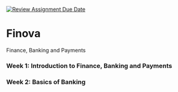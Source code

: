 [![Review Assignment Due Date](https://classroom.github.com/assets/deadline-readme-button-22041afd0340ce965d47ae6ef1cefeee28c7c493a6346c4f15d667ab976d596c.svg)](https://classroom.github.com/a/VLuXo1mp)
# Finova
Finance, Banking and Payments

### Week 1: Introduction to Finance, Banking and Payments
### Week 2: Basics of Banking
